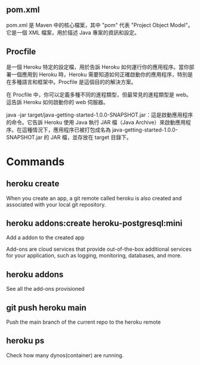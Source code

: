 ## pom.xml

pom.xml 是 Maven 中的核心檔案，其中 "pom" 代表 "Project Object Model"。它是一個 XML 檔案，用於描述 Java 專案的資訊和設定。

## Procfile

是一個 Heroku 特定的設定檔，用於告訴 Heroku 如何運行你的應用程序。當你部署一個應用到 Heroku 時，Heroku 需要知道如何正確啟動你的應用程序，特別是在多種語言和框架中。Procfile 是這個目的的解決方案。

在 Procfile 中，你可以定義多種不同的進程類型，但最常見的進程類型是 web。這告訴 Heroku 如何啟動你的 web 伺服器。

java -jar target/java-getting-started-1.0.0-SNAPSHOT.jar：這是啟動應用程序的命令。它告訴 Heroku 使用 Java 執行 JAR 檔（Java Archive）來啟動應用程序。在這種情況下，應用程序已被打包成名為 java-getting-started-1.0.0-SNAPSHOT.jar 的 JAR 檔，並存放在 target 目錄下。


# Commands

## heroku create

When you create an app, a git remote called heroku is also created and associated with your local git repository.

## heroku addons:create heroku-postgresql:mini

Add a addon to the created app

Add-ons are cloud services that provide out-of-the-box additional services for your application, such as logging, monitoring, databases, and more.

## heroku addons

See all the add-ons provisioned

## git push heroku main

Push the main branch of the current repo to the heroku remote

## heroku ps

Check how many dynos(container) are running.